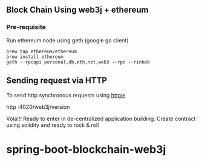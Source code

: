 ## Block Chain Using web3j + ethereum

### Pre-requisite

Run ethereum node using geth (google go client)

```
brew tap ethereum/ethereum
brew install ethereum
geth --rpcapi personal,db,eth,net,web3 --rpc --rinkeb
```

## Sending request via HTTP

To send http synchronous requests using [httpie](https://httpie.org)

http :4020/web3j/version

Vola!!! Ready to enter in de-centralized application building. Create contract using solidity and ready to rock & roll 

# spring-boot-blockchain-web3j
